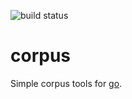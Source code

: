 ![build status](https://travis-ci.org/finkf/corpus.svg?branch=master)

# corpus
Simple corpus tools for [go](https://golang.org).
